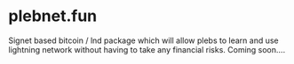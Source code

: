 # plebnet.fun
Signet based bitcoin / lnd package which will allow plebs to learn and use lightning network without having to take any financial risks.
Coming soon....
